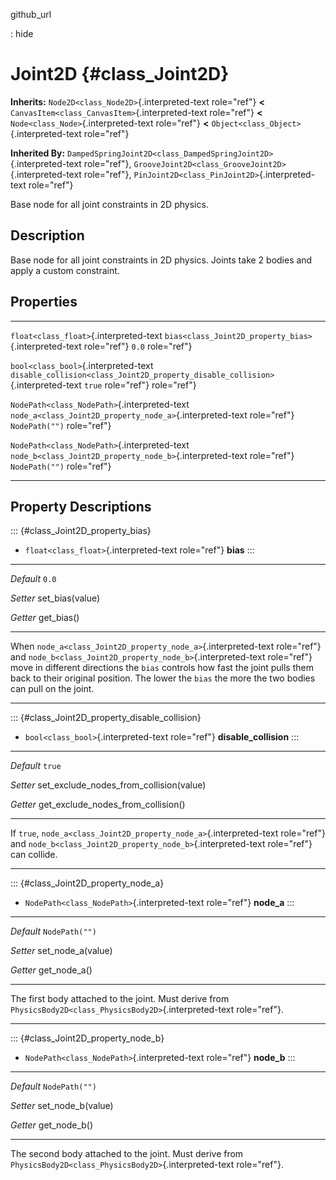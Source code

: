 github\_url

:   hide

Joint2D {#class_Joint2D}
=======

**Inherits:** `Node2D<class_Node2D>`{.interpreted-text role="ref"}
**\<** `CanvasItem<class_CanvasItem>`{.interpreted-text role="ref"}
**\<** `Node<class_Node>`{.interpreted-text role="ref"} **\<**
`Object<class_Object>`{.interpreted-text role="ref"}

**Inherited By:**
`DampedSpringJoint2D<class_DampedSpringJoint2D>`{.interpreted-text
role="ref"}, `GrooveJoint2D<class_GrooveJoint2D>`{.interpreted-text
role="ref"}, `PinJoint2D<class_PinJoint2D>`{.interpreted-text
role="ref"}

Base node for all joint constraints in 2D physics.

Description
-----------

Base node for all joint constraints in 2D physics. Joints take 2 bodies
and apply a custom constraint.

Properties
----------

  ---------------------------------------------- --------------------------------------------------------------------------------- ----------------
  `float<class_float>`{.interpreted-text         `bias<class_Joint2D_property_bias>`{.interpreted-text role="ref"}                 `0.0`
  role="ref"}                                                                                                                      

  `bool<class_bool>`{.interpreted-text           `disable_collision<class_Joint2D_property_disable_collision>`{.interpreted-text   `true`
  role="ref"}                                    role="ref"}                                                                       

  `NodePath<class_NodePath>`{.interpreted-text   `node_a<class_Joint2D_property_node_a>`{.interpreted-text role="ref"}             `NodePath("")`
  role="ref"}                                                                                                                      

  `NodePath<class_NodePath>`{.interpreted-text   `node_b<class_Joint2D_property_node_b>`{.interpreted-text role="ref"}             `NodePath("")`
  role="ref"}                                                                                                                      
  ---------------------------------------------- --------------------------------------------------------------------------------- ----------------

Property Descriptions
---------------------

::: {#class_Joint2D_property_bias}
-   `float<class_float>`{.interpreted-text role="ref"} **bias**
:::

  ----------- ------------------
  *Default*   `0.0`

  *Setter*    set\_bias(value)

  *Getter*    get\_bias()
  ----------- ------------------

When `node_a<class_Joint2D_property_node_a>`{.interpreted-text
role="ref"} and
`node_b<class_Joint2D_property_node_b>`{.interpreted-text role="ref"}
move in different directions the `bias` controls how fast the joint
pulls them back to their original position. The lower the `bias` the
more the two bodies can pull on the joint.

------------------------------------------------------------------------

::: {#class_Joint2D_property_disable_collision}
-   `bool<class_bool>`{.interpreted-text role="ref"}
    **disable\_collision**
:::

  ----------- ---------------------------------------------
  *Default*   `true`

  *Setter*    set\_exclude\_nodes\_from\_collision(value)

  *Getter*    get\_exclude\_nodes\_from\_collision()
  ----------- ---------------------------------------------

If `true`, `node_a<class_Joint2D_property_node_a>`{.interpreted-text
role="ref"} and
`node_b<class_Joint2D_property_node_b>`{.interpreted-text role="ref"}
can collide.

------------------------------------------------------------------------

::: {#class_Joint2D_property_node_a}
-   `NodePath<class_NodePath>`{.interpreted-text role="ref"} **node\_a**
:::

  ----------- ---------------------
  *Default*   `NodePath("")`

  *Setter*    set\_node\_a(value)

  *Getter*    get\_node\_a()
  ----------- ---------------------

The first body attached to the joint. Must derive from
`PhysicsBody2D<class_PhysicsBody2D>`{.interpreted-text role="ref"}.

------------------------------------------------------------------------

::: {#class_Joint2D_property_node_b}
-   `NodePath<class_NodePath>`{.interpreted-text role="ref"} **node\_b**
:::

  ----------- ---------------------
  *Default*   `NodePath("")`

  *Setter*    set\_node\_b(value)

  *Getter*    get\_node\_b()
  ----------- ---------------------

The second body attached to the joint. Must derive from
`PhysicsBody2D<class_PhysicsBody2D>`{.interpreted-text role="ref"}.

